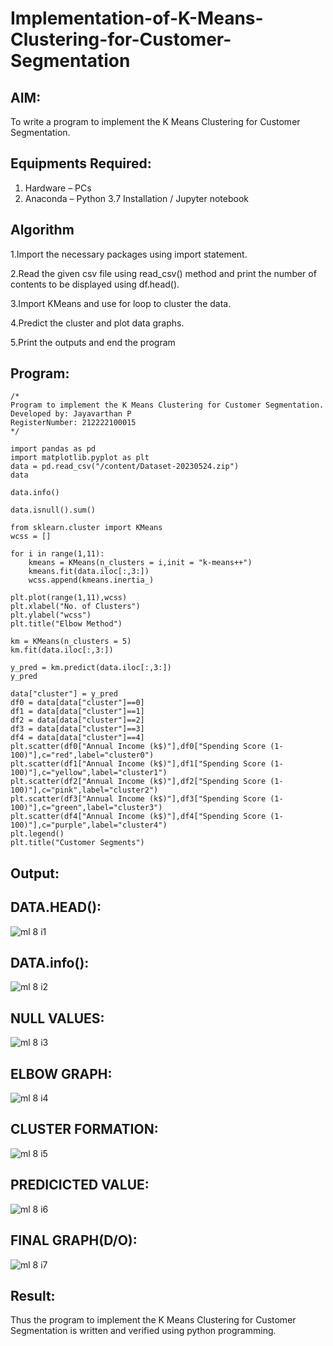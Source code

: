 # Implementation-of-K-Means-Clustering-for-Customer-Segmentation

## AIM:
To write a program to implement the K Means Clustering for Customer Segmentation.

## Equipments Required:
1. Hardware – PCs
2. Anaconda – Python 3.7 Installation / Jupyter notebook

## Algorithm

1.Import the necessary packages using import statement.


2.Read the given csv file using read_csv() method and print the number of contents to be displayed using df.head().


3.Import KMeans and use for loop to cluster the data.


4.Predict the cluster and plot data graphs.


5.Print the outputs and end the program


## Program:
```
/*
Program to implement the K Means Clustering for Customer Segmentation.
Developed by: Jayavarthan P
RegisterNumber: 212222100015
*/
```

```
import pandas as pd
import matplotlib.pyplot as plt
data = pd.read_csv("/content/Dataset-20230524.zip")
data

data.info()

data.isnull().sum()

from sklearn.cluster import KMeans
wcss = []

for i in range(1,11):
    kmeans = KMeans(n_clusters = i,init = "k-means++")
    kmeans.fit(data.iloc[:,3:])
    wcss.append(kmeans.inertia_)

plt.plot(range(1,11),wcss)
plt.xlabel("No. of Clusters")
plt.ylabel("wcss")
plt.title("Elbow Method")

km = KMeans(n_clusters = 5)
km.fit(data.iloc[:,3:])

y_pred = km.predict(data.iloc[:,3:])
y_pred

data["cluster"] = y_pred
df0 = data[data["cluster"]==0]
df1 = data[data["cluster"]==1]
df2 = data[data["cluster"]==2]
df3 = data[data["cluster"]==3]
df4 = data[data["cluster"]==4]
plt.scatter(df0["Annual Income (k$)"],df0["Spending Score (1-100)"],c="red",label="cluster0")
plt.scatter(df1["Annual Income (k$)"],df1["Spending Score (1-100)"],c="yellow",label="cluster1")
plt.scatter(df2["Annual Income (k$)"],df2["Spending Score (1-100)"],c="pink",label="cluster2")
plt.scatter(df3["Annual Income (k$)"],df3["Spending Score (1-100)"],c="green",label="cluster3")
plt.scatter(df4["Annual Income (k$)"],df4["Spending Score (1-100)"],c="purple",label="cluster4")
plt.legend()
plt.title("Customer Segments")
```

## Output:

## DATA.HEAD():
![ml 8 i1](https://github.com/Rama-Lekshmi/Implementation-of-K-Means-Clustering-for-Customer-Segmentation/assets/118541549/82146f99-d559-4f32-b98b-341ad7772dca)
## DATA.info():
![ml 8 i2](https://github.com/Rama-Lekshmi/Implementation-of-K-Means-Clustering-for-Customer-Segmentation/assets/118541549/58d6586f-f177-47c4-ae07-6127697b54a7)
## NULL VALUES:
![ml 8 i3](https://github.com/Rama-Lekshmi/Implementation-of-K-Means-Clustering-for-Customer-Segmentation/assets/118541549/a8ded473-2c4c-4cf9-baa0-c96a892d61d7)
## ELBOW GRAPH:
![ml 8 i4](https://github.com/Rama-Lekshmi/Implementation-of-K-Means-Clustering-for-Customer-Segmentation/assets/118541549/5285f689-622f-4050-95c5-54e5ec8a2de3)
## CLUSTER FORMATION:
![ml 8 i5](https://github.com/Rama-Lekshmi/Implementation-of-K-Means-Clustering-for-Customer-Segmentation/assets/118541549/e651e504-cb44-409a-9a29-badb368d0ffd)
## PREDICICTED VALUE:
![ml 8 i6](https://github.com/Rama-Lekshmi/Implementation-of-K-Means-Clustering-for-Customer-Segmentation/assets/118541549/d1dfca57-4a4e-4fc8-a889-6754a38fe7a5)
## FINAL GRAPH(D/O):
![ml 8 i7](https://github.com/Rama-Lekshmi/Implementation-of-K-Means-Clustering-for-Customer-Segmentation/assets/118541549/882449a6-7b80-4ffc-a40b-9f4246f1fbf1)

## Result:
Thus the program to implement the K Means Clustering for Customer Segmentation is written and verified using python programming.
